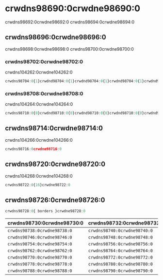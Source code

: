 # crwdns98690:0crwdne98690:0

<p class="description">crwdns98692:0crwdne98692:0 crwdns98694:0crwdne98694:0</p>

## crwdns98696:0crwdne98696:0

crwdns98698:0crwdne98698:0 crwdns98700:0crwdne98700:0

### crwdns98702:0crwdne98702:0

crwdns104262:0crwdne104262:0

```jsx
crwdns98704:0{1}crwdnd98704:0{1}crwdnd98704:0{1}crwdnd98704:0{1}crwdnd98704:0{1}crwdne98704:0
```

### crwdns98708:0crwdne98708:0

crwdns104264:0crwdne104264:0

```jsx
crwdns98710:0{0}crwdnd98710:0{0}crwdnd98710:0{0}crwdnd98710:0{0}crwdnd98710:0{0}crwdne98710:0
```

## crwdns98714:0crwdne98714:0

crwdns104266:0crwdne104266:0

```jsx
crwdns98716:0crwdne98716:0
```

## crwdns98720:0crwdne98720:0

crwdns104268:0crwdne104268:0

```jsx
crwdns98722:0{16}crwdne98722:0
```

## crwdns98726:0crwdne98726:0

```js
crwdns98728:0{ borders }crwdne98728:0
```

| crwdns98730:0crwdne98730:0   | crwdns98732:0crwdne98732:0   | crwdns98734:0crwdne98734:0   | crwdns98736:0crwdne98736:0                                 |
|:---------------------------- |:---------------------------- |:---------------------------- |:---------------------------------------------------------- |
| `crwdns98738:0crwdne98738:0` | `crwdns98740:0crwdne98740:0` | `crwdns98742:0crwdne98742:0` | `crwdns98744:0crwdne98744:0`                               |
| `crwdns98746:0crwdne98746:0` | `crwdns98748:0crwdne98748:0` | `crwdns98750:0crwdne98750:0` | `crwdns98752:0crwdne98752:0`                               |
| `crwdns98754:0crwdne98754:0` | `crwdns98756:0crwdne98756:0` | `crwdns98758:0crwdne98758:0` | `crwdns98760:0crwdne98760:0`                               |
| `crwdns98762:0crwdne98762:0` | `crwdns98764:0crwdne98764:0` | `crwdns98766:0crwdne98766:0` | `crwdns98768:0crwdne98768:0`                               |
| `crwdns98770:0crwdne98770:0` | `crwdns98772:0crwdne98772:0` | `crwdns98774:0crwdne98774:0` | `crwdns98776:0crwdne98776:0`                               |
| `crwdns98778:0crwdne98778:0` | `crwdns98780:0crwdne98780:0` | `crwdns98782:0crwdne98782:0` | [`crwdns98786:0crwdne98786:0`](crwdns98784:0crwdne98784:0) |
| `crwdns98788:0crwdne98788:0` | `crwdns98790:0crwdne98790:0` | `crwdns98792:0crwdne98792:0` | [`crwdns98796:0crwdne98796:0`](crwdns98794:0crwdne98794:0) |